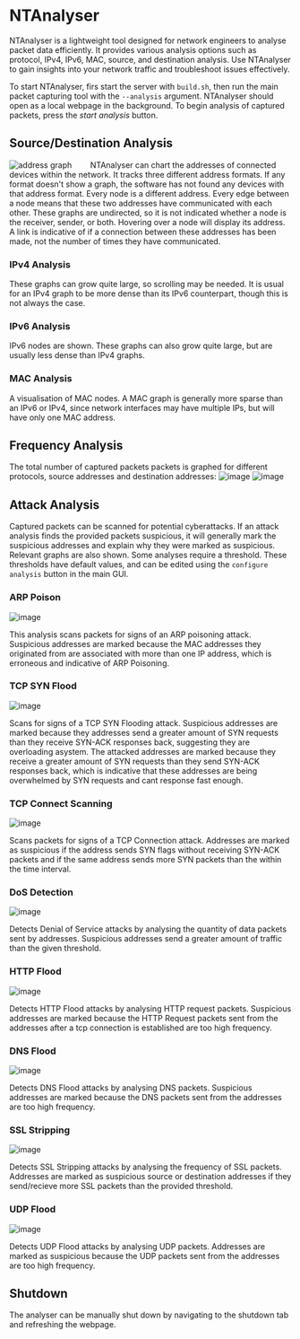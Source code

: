 # NTAnalyser
NTAnalyser is a lightweight tool designed for network engineers to analyse packet data efficiently. It provides various analysis options such as protocol, IPv4, IPv6, MAC, source, and destination analysis. Use NTAnalyser to gain insights into your network traffic and troubleshoot issues effectively.

To start NTAnalyser, firs start the server with `build.sh`, then run the main packet capturing tool with the `--analysis` argument. NTAnalyser should open as a local webpage in the background. To begin analysis of captured packets, press the *start analysis* button.

## Source/Destination Analysis
<img src="https://github.com/TomosSherlock/NetworkTrafficAnalysis/assets/123552121/bda4d6a1-8601-44da-ba72-82790a4e6710" alt="address graph" align="left" style="padding-right:30px"/>NTAnalyser can chart the addresses of connected devices within the network. It tracks three different address formats. If any format doesn't show a graph, the software has not found any devices with that address format. Every node is a different address. Every edge between a node means that these two addresses have communicated with each other. These graphs are undirected, so it is not indicated whether a node is the receiver, sender, or both. Hovering over a node will display its address. A link is indicative of if a connection between these addresses has been made, not the number of times they have communicated. 

### IPv4 Analysis
These graphs can grow quite large, so scrolling may be needed. It is usual for an IPv4 graph to be more dense than its IPv6 counterpart, though this is not always the case.

### IPv6 Analysis 
IPv6 nodes are shown. These graphs can also grow quite large, but are usually less dense than IPv4 graphs.

### MAC Analysis
A visualisation of MAC nodes. A MAC graph is generally more sparse than an IPv6 or IPv4, since network interfaces may have multiple IPs, but will have only one MAC address.

## Frequency Analysis
The total number of captured packets packets is graphed for different protocols, source addresses and destination addresses:
![image](https://github.com/TomosSherlock/NetworkTrafficAnalysis/assets/123552121/e4f96f41-8aa3-4abf-8918-470077ee336d)
![image](https://github.com/TomosSherlock/NetworkTrafficAnalysis/assets/123552121/ef9bcabe-a599-4dab-867f-40e2b3afdddc)

## Attack Analysis
Captured packets can be scanned for potential cyberattacks. If an attack analysis finds the provided packets suspicious, it will generally mark the suspicious addresses and explain why they were marked as suspicious. Relevant graphs are also shown. Some analyses require a threshold. These thresholds have default values, and can be edited using the `configure analysis` button in the main GUI.

### ARP Poison
![image](https://github.com/TomosSherlock/NetworkTrafficAnalysis/assets/123552121/fb9451e8-1da2-4a6b-b565-2c7ebe03c239)

This analysis scans packets for signs of an ARP poisoning attack. Suspicious addresses are marked because the MAC addresses they originated from are associated with more than one IP address, which is erroneous and indicative of ARP Poisoning.

### TCP SYN Flood
![image](https://github.com/TomosSherlock/NetworkTrafficAnalysis/assets/123552121/bab52469-0fa6-4d47-aea7-73a8a26d1da4)

Scans for signs of a TCP SYN Flooding attack. Suspicious addresses are marked because they addresses send a greater amount of SYN requests than they receive SYN-ACK responses back, suggesting they are overloading asystem. The attacked addresses are marked because they  receive a greater amount of SYN requests than they send SYN-ACK responses back, which is indicative that these addresses are being overwhelmed by SYN requests and cant response fast enough.

### TCP Connect Scanning
![image](https://github.com/TomosSherlock/NetworkTrafficAnalysis/assets/123552121/28fc22cb-0c0d-4c55-bfd9-f4d9f0a0a792)

Scans packets for signs of a TCP Connection attack. Addresses are marked as suspicious if the address sends SYN flags without receiving SYN-ACK packets and if the same address sends more SYN packets than the within the time interval.

### DoS Detection
![image](https://github.com/TomosSherlock/NetworkTrafficAnalysis/assets/123552121/e9a57406-764e-4cf2-82cb-c2e3f37c8bb3)

Detects Denial of Service attacks by analysing the quantity of data packets sent by addresses. Suspicious addresses send a greater amount of traffic than the given threshold.

### HTTP Flood
![image](https://github.com/TomosSherlock/NetworkTrafficAnalysis/assets/123552121/eec089da-095f-4d39-96ed-e01860a85851)

Detects HTTP Flood attacks by analysing HTTP request packets. Suspicious addresses are marked because the HTTP Request packets sent from the addresses after a tcp connection is established are too high frequency.

### DNS Flood
![image](https://github.com/TomosSherlock/NetworkTrafficAnalysis/assets/123552121/bf4658c6-3c8e-48e1-b6f8-c7746c14a8c5)

Detects DNS Flood attacks by analysing DNS packets. Suspicious addresses are marked because the DNS packets sent from the addresses are too high frequency.

### SSL Stripping
![image](https://github.com/TomosSherlock/NetworkTrafficAnalysis/assets/123552121/8fe22074-8a09-4cef-b6da-ded4fa4fd6be)

Detects SSL Stripping attacks by analysing the frequency of SSL packets. Addresses are marked as suspicious source or destination addresses if they send/recieve more SSL packets than the provided threshold.

### UDP Flood
![image](https://github.com/TomosSherlock/NetworkTrafficAnalysis/assets/123552121/2ec9f644-c31f-4d11-9024-cf88a3bc30ac)

Detects UDP Flood attacks by analysing UDP packets. Addresses are marked as suspicious because the UDP packets sent from the addresses are too high frequency.

## Shutdown
The analyser can be manually shut down by navigating to the shutdown tab and refreshing the webpage.
